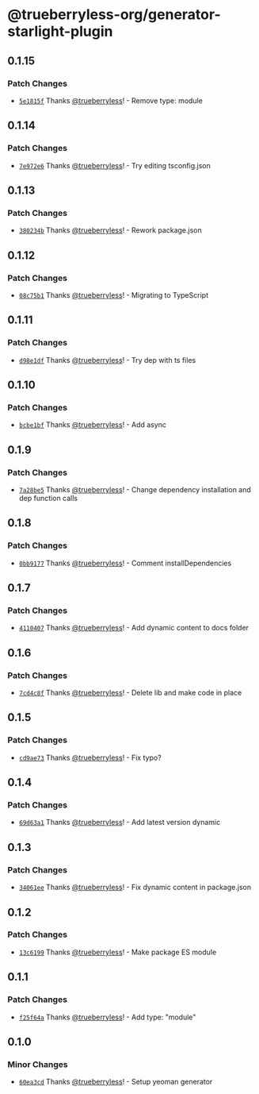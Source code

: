 # @trueberryless-org/generator-starlight-plugin

## 0.1.15

### Patch Changes

- [`5e1815f`](https://github.com/trueberryless-org/generator-starlight-plugin/commit/5e1815f7de0c043ce505b4dd518a326b4ddadcdd) Thanks [@trueberryless](https://github.com/trueberryless)! - Remove type: module

## 0.1.14

### Patch Changes

- [`7e972e6`](https://github.com/trueberryless-org/generator-starlight-plugin/commit/7e972e65b41d259879b430bd5a7e82a244405299) Thanks [@trueberryless](https://github.com/trueberryless)! - Try editing tsconfig.json

## 0.1.13

### Patch Changes

- [`380234b`](https://github.com/trueberryless-org/generator-starlight-plugin/commit/380234b500696715964414a93b6c8b823c66e1b6) Thanks [@trueberryless](https://github.com/trueberryless)! - Rework package.json

## 0.1.12

### Patch Changes

- [`08c75b1`](https://github.com/trueberryless-org/generator-starlight-plugin/commit/08c75b18ac07ca81f268c4103dcd7e86c50ff344) Thanks [@trueberryless](https://github.com/trueberryless)! - Migrating to TypeScript

## 0.1.11

### Patch Changes

- [`d98e1df`](https://github.com/trueberryless-org/generator-starlight-plugin/commit/d98e1df60648b6289ada1e9730dd3b3269b1621a) Thanks [@trueberryless](https://github.com/trueberryless)! - Try dep with ts files

## 0.1.10

### Patch Changes

- [`bcbe1bf`](https://github.com/trueberryless-org/generator-starlight-plugin/commit/bcbe1bf0299381999f5f1d6061f201bc1d823e1c) Thanks [@trueberryless](https://github.com/trueberryless)! - Add async

## 0.1.9

### Patch Changes

- [`7a28be5`](https://github.com/trueberryless-org/generator-starlight-plugin/commit/7a28be58ce8c7a417caa6d7b2dcbf7b8eb280c0b) Thanks [@trueberryless](https://github.com/trueberryless)! - Change dependency installation and dep function calls

## 0.1.8

### Patch Changes

- [`0bb9177`](https://github.com/trueberryless-org/generator-starlight-plugin/commit/0bb91779666a85b611de3d6f4420d7e3dd9b0f02) Thanks [@trueberryless](https://github.com/trueberryless)! - Comment installDependencies

## 0.1.7

### Patch Changes

- [`4110407`](https://github.com/trueberryless-org/generator-starlight-plugin/commit/4110407cb96b2ce8d866f43e2bb34951126a66a1) Thanks [@trueberryless](https://github.com/trueberryless)! - Add dynamic content to docs folder

## 0.1.6

### Patch Changes

- [`7cd4c8f`](https://github.com/trueberryless-org/generator-starlight-plugin/commit/7cd4c8f8d5a436fcd885cbed553ffe73a1763e75) Thanks [@trueberryless](https://github.com/trueberryless)! - Delete lib and make code in place

## 0.1.5

### Patch Changes

- [`cd9ae73`](https://github.com/trueberryless-org/generator-starlight-plugin/commit/cd9ae73744e36c58028c894ecb288482deb04db5) Thanks [@trueberryless](https://github.com/trueberryless)! - Fix typo?

## 0.1.4

### Patch Changes

- [`69d63a1`](https://github.com/trueberryless-org/generator-starlight-plugin/commit/69d63a187a1b7425c24bf5adabd47d2a342e1dc6) Thanks [@trueberryless](https://github.com/trueberryless)! - Add latest version dynamic

## 0.1.3

### Patch Changes

- [`34061ee`](https://github.com/trueberryless-org/generator-starlight-plugin/commit/34061ee245be05590b005b7835fd4d1fa37ddf30) Thanks [@trueberryless](https://github.com/trueberryless)! - Fix dynamic content in package.json

## 0.1.2

### Patch Changes

- [`13c6199`](https://github.com/trueberryless-org/generator-starlight-plugin/commit/13c619908d9e952c65ddff41c70e4a3ca7a0afbf) Thanks [@trueberryless](https://github.com/trueberryless)! - Make package ES module

## 0.1.1

### Patch Changes

- [`f25f64a`](https://github.com/trueberryless-org/generator-starlight-plugin/commit/f25f64adc723927c4ef6d5e3b9c4f48b38dd974d) Thanks [@trueberryless](https://github.com/trueberryless)! - Add type: "module"

## 0.1.0

### Minor Changes

- [`60ea3cd`](https://github.com/trueberryless-org/generator-starlight-plugin/commit/60ea3cddffcd47974b3d36aee27520ca430e1cf1) Thanks [@trueberryless](https://github.com/trueberryless)! - Setup yeoman generator
